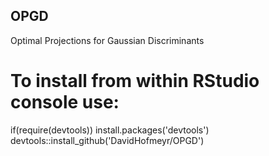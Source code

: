 ## OPGD
Optimal Projections for Gaussian Discriminants

# To install from within RStudio console use:

if(require(devtools)) install.packages('devtools')
devtools::install_github('DavidHofmeyr/OPGD')
